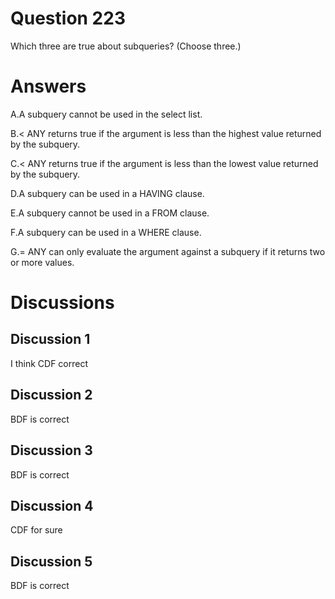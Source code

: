 # Question 223
Which three are true about subqueries? (Choose three.)

# Answers
A.A subquery cannot be used in the select list.

B.< ANY returns true if the argument is less than the highest value returned by the subquery.

C.< ANY returns true if the argument is less than the lowest value returned by the subquery.

D.A subquery can be used in a HAVING clause.

E.A subquery cannot be used in a FROM clause.

F.A subquery can be used in a WHERE clause.

G.= ANY can only evaluate the argument against a subquery if it returns two or more values.

# Discussions
## Discussion 1
I think CDF correct

## Discussion 2
BDF is correct

## Discussion 3
BDF is correct

## Discussion 4
CDF for sure

## Discussion 5
BDF is correct

